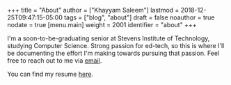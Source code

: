 +++
title = "About"
author = ["Khayyam Saleem"]
lastmod = 2018-12-25T09:47:15-05:00
tags = ["blog", "about"]
draft = false
noauthor = true
nodate = true
[menu.main]
  weight = 2001
  identifier = "about"
+++

I'm a soon-to-be-graduating senior at Stevens Institute of Technology, studying Computer Science. Strong passion for ed-tech, so this is where I'll be documenting the effort I'm making towards pursuing that passion. Feel free to reach out to me via [email](mailto:ksaleem@stevens.edu).

You can find my resume [here](/resume.pdf).